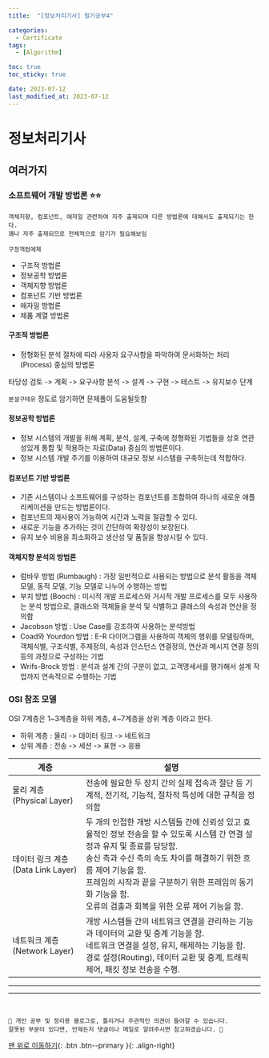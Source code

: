 ```yaml
---
title:  "[정보처리기사] 필기공부4" 

categories:
  - Certificate
tags:
  - [Algorithm]

toc: true
toc_sticky: true 

date: 2023-07-12
last_modified_at: 2023-07-12
---
```



# 정보처리기사

## 여러가지

### 소프트웨어 개발 방법론 ⭐⭐

``` 
객체지향, 컴포넌트, 애자일 관련하여 자주 출제되며 다른 방법론에 대해서도 출제되기는 한다. 
꽤나 자주 출제되므로 전체적으로 암기가 필요해보임
```

`구정객컴에제`

- 구조적 방법론
- 정보공학 방법론
- 객체지향 방법론
- 컴포넌트 기반 방법론
- 애자일 방법론
- 제품 계열 방법론

#### 구조적 방법론 

- 정형화된 분석 절차에 따라 사용자 요구사항을 파악하여 문서화하는 처리(Process) 중심의 방법론

타당성 검토 -> 계획 -> 요구사항 분석 -> 설계 -> 구현 -> 테스트 -> 유지보수 단계

`분설구테유` 정도로 암기하면 문제풀이 도움될듯함

#### 정보공학 방법론 

- 정보 시스템의 개발을 위해 계획, 분석, 설계, 구축에 정형화된 기법들을 상호 연관성있게 통합 및 적용하는 자료(Data) 중심의 방법론이다. 
- 정보 시스템 개발 주기를 이용하여 대규모 정보 시스템을 구축하는데 적합하다.

#### 컴포넌트 기반 방법론  

- 기존 시스템이나 소프트웨어를 구성하는 컴포넌트를 조합하여 하나의 새로운 애플리케이션을 만드는 방법론이다.
- 컴포넌트의 재사용이 가능하여 시간과 노력을 절감할 수 있다.
- 새로운 기능을 추가하는 것이 간단하여 확장성이 보장된다.
- 유지 보수 비용을 최소화하고 생산성 및 품질을 향상시킬 수 있다.

#### 객체지향 분석의 방법론

- 럼바우 방법 (Rumbaugh) : 가장 일반적으로 사용되는 방법으로 분석 활동을 객체 모델, 동적 모델, 기능 모델로 나누어 수행하는 방법
- 부치 방법 (Booch) : 미시적 개발 프로세스와 거시적 개발 프로세스를 모두 사용하는 분석 방법으로, 클래스와 객체들을 분석 및 식별하고 클래스의 속성과 연산을 정의함 
- Jacobson 방법 : Use Case를 강조하여 사용하는 분석방법
- Coad와 Yourdon 방법 : E-R 다이어그램을 사용하여 객체의 행위를 모델링하며, 객체식별, 구조식별, 주제정의, 속성과 인스턴스 연결정의, 연산과 메시지 연결 정의 등의 과정으로 구성하는 기법
- Wrifs-Brock 방법 : 분석과 설계 간의 구분이 없고, 고객명세서를 평가해서 설계 작업까지 연속적으로 수행하는 기법


### OSI 참조 모델 

OSI 7계층은 1~3계층을 하위 계층, 4~7계층을 상위 계층 이라고 한다.

- 하위 계층 : 물리 -> 데이터 링크 -> 네트워크  
- 상위 계층 : 전송 -> 세션 -> 표현 -> 응용

| 계층                           | 설명 |
|------------------------------| --- |
| 물리 계층  (Physical Layer)      | 전송에 필요한 두 장치 간의 실제 접속과 절단 등 기계적, 전기적, 기능적, 절차적 특성에 대한 규칙을 정의함 |
| 데이터 링크 계층  (Data Link Layer) | 두 개의 인접한 개방 시스템들 간에 신뢰성 있고 효율적인 정보 전송을 할 수 있도록 시스템 간 연결 설정과 유지 및 종료를 담당함. <br> 송신 측과 수신 측의 속도 차이를 해결하기 위한 흐름 제어 기능을 함. <br> 프레임의 시작과 끝을 구분하기 위한 프레임의 동기화 기능을 함. <br> 오류의 검출과 회복을 위한 오류 제어 기능을 함. |
| 네트워크 계층  (Network Layer)     | 개방 시스템들 간의 네트워크 연결을 관리하는 기능과 데이터의 교환 및 중계 기능을 함. <br> 네트워크 연결을 설정, 유지, 해제하는 기능을 함. <br> 경로 설정(Routing), 데이터 교환 및 중계, 트래픽 제어, 패킷 정보 전송을 수행. |










***






*** 

<br>

    📢 개인 공부 및 정리용 블로그로, 틀리거나 주관적인 의견이 들어갈 수 있습니다.
    잘못된 부분이 있다면, 언제든지 댓글이나 메일로 알려주시면 참고하겠습니다. 🔔

[맨 위로 이동하기](#){: .btn .btn--primary }{: .align-right}